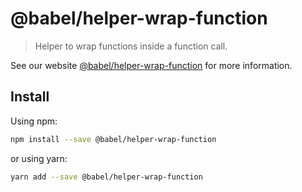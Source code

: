 # @babel/helper-wrap-function

> Helper to wrap functions inside a function call.

See our website [@babel/helper-wrap-function](https://babeljs.io/docs/en/next/babel-helper-wrap-function.html) for more information.

## Install

Using npm:

```sh
npm install --save @babel/helper-wrap-function
```

or using yarn:

```sh
yarn add --save @babel/helper-wrap-function
```

